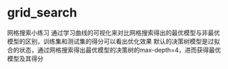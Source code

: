 # grid_search
网格搜索小练习
通过学习曲线的可视化来对比网格搜索得出的最优模型与非最优模型的区别，训练集和测试集的得分可以看出优化效果
默认的决策树模型是过拟合的状态，通过网格搜索得出最优模型的决策树的max-depth=4，进而获得最优模型及其得分
